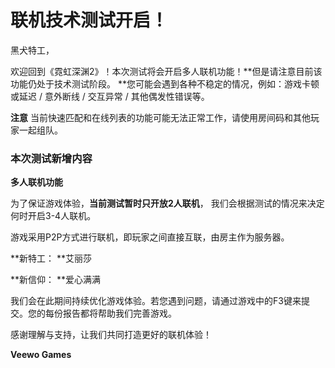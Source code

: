 # 联机技术测试开启！

黑犬特工，

欢迎回到《霓虹深渊2》！本次测试将会开启多人联机功能！**但是请注意目前该功能仍处于技术测试阶段。  **您可能会遇到各种不稳定的情况，例如：游戏卡顿或延迟 /  意外断线 / 交互异常 / 其他偶发性错误等。

**注意** 当前快速匹配和在线列表的功能可能无法正常工作，请使用房间码和其他玩家一起组队。

### 本次测试新增内容

**多人联机功能**

为了保证游戏体验，**当前测试暂时只开放2人联机**， 我们会根据测试的情况来决定何时开启3-4人联机。

游戏采用P2P方式进行联机，即玩家之间直接互联，由房主作为服务器。

**新特工：  **艾丽莎

**新信仰：  **爱心满满

我们会在此期间持续优化游戏体验。若您遇到问题，请通过游戏中的F3键来提交。您的每份报告都将帮助我们完善游戏。

感谢理解与支持，让我们共同打造更好的联机体验！

 

**Veewo Games**

